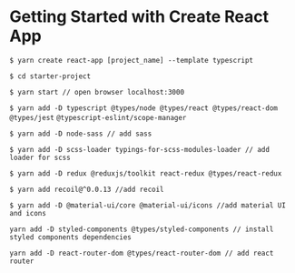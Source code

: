 # Getting Started with Create React App

`$ yarn create react-app [project_name] --template typescript`

`$ cd starter-project`

`$ yarn start // open browser localhost:3000`

`$ yarn add -D typescript @types/node @types/react @types/react-dom @types/jest` `@typescript-eslint/scope-manager`

`$ yarn add -D node-sass // add sass`

`$ yarn add -D scss-loader typings-for-scss-modules-loader // add loader for scss`

`$ yarn add -D redux @reduxjs/toolkit react-redux @types/react-redux`

`$ yarn add recoil@^0.0.13 //add recoil`

`$ yarn add -D @material-ui/core @material-ui/icons //add material UI and icons`

`yarn add -D styled-components @types/styled-components // install styled components dependencies`

`yarn add -D react-router-dom @types/react-router-dom // add react router`

